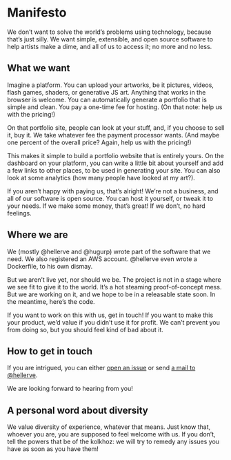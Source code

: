 # Manifesto

We don’t want to solve the world’s problems using technology, because that’s
just silly. We want simple, extensible, and open source software to help artists
make a dime, and all of us to access it; no more and no less.

## What we want

Imagine a platform. You can upload your artworks, be it pictures, videos, flash
games, shaders, or generative JS art. Anything that works in the browser is
welcome. You can automatically generate a portfolio that is simple and clean.
You pay a one-time fee for hosting. (On that note: help us with the pricing!)

On that portfolio site, people can look at your stuff, and, if you choose to
sell it, buy it. We take whatever fee the payment processor wants. (And maybe
one percent of the overall price? Again, help us with the pricing!)

This makes it simple to build a portfolio website that is entirely yours. On the
dashboard on your platform, you can write a little bit about yourself and add a
few links to other places, to be used in generating your site. You can also
look at some analytics (how many people have looked at my art?).

If you aren’t happy with paying us, that’s alright! We’re not a business, and
all of our software is open source. You can host it yourself, or tweak it to
your needs. If we make some money, that’s great! If we don’t, no hard feelings.

## Where we are

We (mostly @hellerve and @hugurp) wrote part of the software that we need. We
also registered an AWS account. @hellerve even wrote a Dockerfile, to his own
dismay.

But we aren’t live yet, nor should we be. The project is not in a stage where
we see fit to give it to the world. It’s a hot steaming proof-of-concept mess.
But we are working on it, and we hope to be in a releasable state soon. In the
meantime, here’s the code.

If you want to work on this with us, get in touch! If you want to make this your
product, we’d value if you didn’t use it for profit. We can’t prevent you from
doing so, but you should feel kind of bad about it.

## How to get in touch

If you are intrigued, you can either [open an issue](https://github.com/unterstrich-kolkhoz/manifesto/issues)
or send [a mail to @hellerve](mailto:veit@veitheller.de).

We are looking forward to hearing from you!

## A personal word about diversity

We value diversity of experience, whatever that means. Just know that, whoever
you are, you are supposed to feel welcome with us. If you don’t, tell the
powers that be of the kolkhoz: we will try to remedy any issues you have as soon
as you have them!
